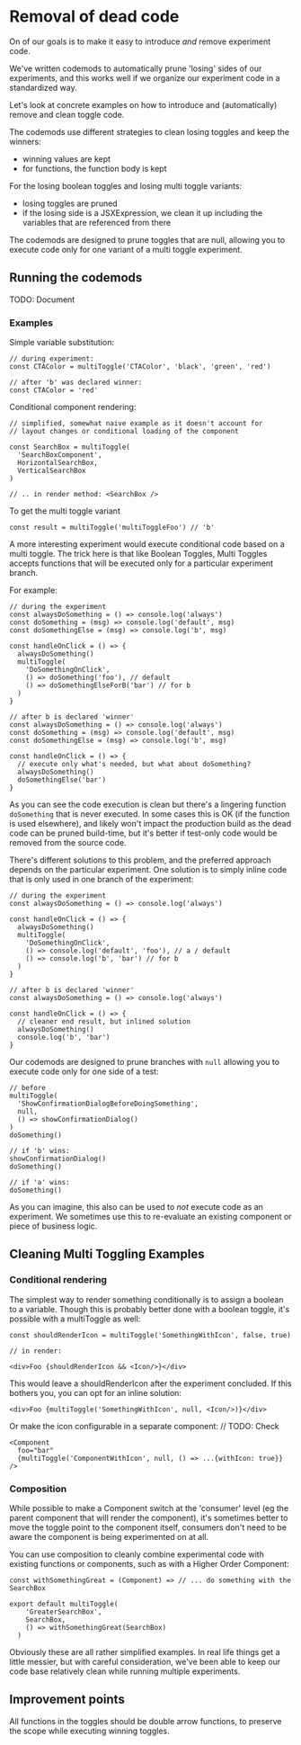 # Removal of dead code

On of our goals is to make it easy to introduce _and_ remove experiment code.

We've written codemods to automatically prune 'losing' sides of our experiments,
and this works well if we organize our experiment code in a standardized way.

Let's look at concrete examples on how to introduce and (automatically) remove
and clean toggle code.

The codemods use different strategies to clean losing toggles and keep the
winners:

- winning values are kept
- for functions, the function body is kept

For the losing boolean toggles and losing multi toggle variants:

- losing toggles are pruned
- if the losing side is a JSXExpression, we clean it up including the variables
  that are referenced from there

The codemods are designed to prune toggles that are null, allowing you to
execute code only for one variant of a multi toggle experiment.

## Running the codemods

TODO: Document

### Examples

Simple variable substitution:

```
// during experiment:
const CTAColor = multiToggle('CTAColor', 'black', 'green', 'red')

// after 'b' was declared winner:
const CTAColor = 'red'
```

Conditional component rendering:

```
// simplified, somewhat naive example as it doesn't account for
// layout changes or conditional loading of the component

const SearchBox = multiToggle(
  'SearchBoxComponent',
  HorizontalSearchBox,
  VerticalSearchBox
)

// .. in render method: <SearchBox />
```

To get the multi toggle variant

```
const result = multiToggle('multiToggleFoo') // 'b'
```

A more interesting experiment would execute conditional code based on a multi
toggle. The trick here is that like Boolean Toggles, Multi Toggles accepts
functions that will be executed only for a particular experiment branch.

For example:

```
// during the experiment
const alwaysDoSomething = () => console.log('always')
const doSomething = (msg) => console.log('default', msg)
const doSomethingElse = (msg) => console.log('b', msg)

const handleOnClick = () => {
  alwaysDoSomething()
  multiToggle(
    'DoSomethingOnClick',
    () => doSomething('foo'), // default
    () => doSomethingElseForB('bar') // for b
  )
}

// after b is declared 'winner'
const alwaysDoSomething = () => console.log('always')
const doSomething = (msg) => console.log('default', msg)
const doSomethingElse = (msg) => console.log('b', msg)

const handleOnClick = () => {
  // execute only what's needed, but what about doSomething?
  alwaysDoSomething()
  doSomethingElse('bar')
}
```

As you can see the code execution is clean but there's a lingering function
`doSomething` that is never executed. In some cases this is OK (if the function
is used elsewhere), and likely won't impact the production build as the dead
code can be pruned build-time, but it's better if test-only code would be
removed from the source code.

There's different solutions to this problem, and the preferred approach depends
on the particular experiment.
One solution is to simply inline code that is only used in one branch of the
experiment:

```
// during the experiment
const alwaysDoSomething = () => console.log('always')

const handleOnClick = () => {
  alwaysDoSomething()
  multiToggle(
    'DoSomethingOnClick',
    () => console.log('default', 'foo'), // a / default
    () => console.log('b', 'bar') // for b
  )
}

// after b is declared 'winner'
const alwaysDoSomething = () => console.log('always')

const handleOnClick = () => {
  // cleaner end result, but inlined solution
  alwaysDoSomething()
  console.log('b', 'bar')
}
```

Our codemods are designed to prune branches with `null` allowing you to execute
code only for one side of a test:

```
// before
multiToggle(
  'ShowConfirmationDialogBeforeDoingSomething',
  null,
  () => showConfirmationDialog()
)
doSomething()

// if 'b' wins:
showConfirmationDialog()
doSomething()

// if 'a' wins:
doSomething()
```

As you can imagine, this also can be used to _not_ execute code as an
experiment. We sometimes use this to re-evaluate an existing component or piece
of business logic.

## Cleaning Multi Toggling Examples

### Conditional rendering

The simplest way to render something conditionally is to assign a boolean to a
variable. Though this is probably better done with a boolean toggle, it's
possible with a multiToggle as well:

```
const shouldRenderIcon = multiToggle('SomethingWithIcon', false, true)

// in render:

<div>Foo {shouldRenderIcon && <Icon/>}</div>
```

This would leave a shouldRenderIcon after the experiment concluded. If this
bothers you, you can opt for an inline solution:

```
<div>Foo {multiToggle('SomethingWithIcon', null, <Icon/>)}</div>
```

Or make the icon configurable in a separate component:
// TODO: Check

```
<Component
  foo="bar"
  {multiToggle('ComponentWithIcon', null, () => ...{withIcon: true}}
/>
```

### Composition

While possible to make a Component switch at the 'consumer' level (eg the parent
component that will render the component), it's sometimes better to move the
toggle point to the component itself, consumers don't need to be aware the
component is being experimented on at all.

You can use composition to cleanly combine experimental code with existing
functions or components, such as with a Higher Order Component:

```
const withSomethingGreat = (Component) => // ... do something with the SearchBox

export default multiToggle(
    'GreaterSearchBox',
    SearchBox,
    () => withSomethingGreat(SearchBox)
  )
```

Obviously these are all rather simplified examples. In real life things get a
little messier, but with careful consideration, we've been able to keep our code
base relatively clean while running multiple experiments.

## Improvement points

All functions in the toggles should be double arrow functions, to preserve the
scope while executing winning toggles.
